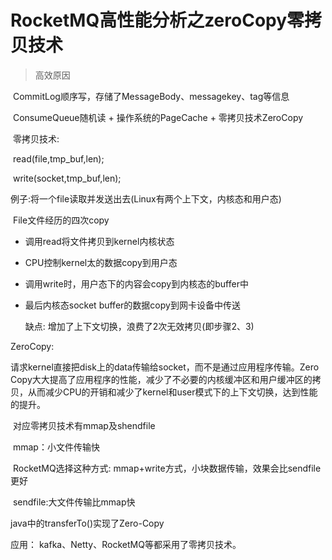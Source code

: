 # RocketMQ高性能分析之zeroCopy零拷贝技术

> 高效原因

​	CommitLog顺序写，存储了MessageBody、messagekey、tag等信息

​	ConsumeQueue随机读 + 操作系统的PageCache + 零拷贝技术ZeroCopy

​	零拷贝技术:

​		read(file,tmp_buf,len);

​	 	write(socket,tmp_buf,len);

例子:将一个file读取并发送出去(Linux有两个上下文，内核态和用户态)

​	File文件经历的四次copy

* 调用read将文件拷贝到kernel内核状态

* CPU控制kernel太的数据copy到用户态

* 调用write时，用户态下的内容会copy到内核态的buffer中

* 最后内核态socket buffer的数据copy到网卡设备中传送

  

  缺点: 增加了上下文切换，浪费了2次无效拷贝(即步骤2、3)

ZeroCopy:

​	请求kernel直接把disk上的data传输给socket，而不是通过应用程序传输。Zero Copy大大提高了应用程序的性能，减少了不必要的内核缓冲区和用户缓冲区的拷贝，从而减少CPU的开销和减少了kernel和user模式下的上下文切换，达到性能的提升。

​	对应零拷贝技术有mmap及shendfile

​	mmap：小文件传输快

​	RocketMQ选择这种方式: mmap+write方式，小块数据传输，效果会比sendfile更好

​	sendfile:大文件传输比mmap快

java中的transferTo()实现了Zero-Copy

应用： kafka、Netty、RocketMQ等都采用了零拷贝技术。



​	